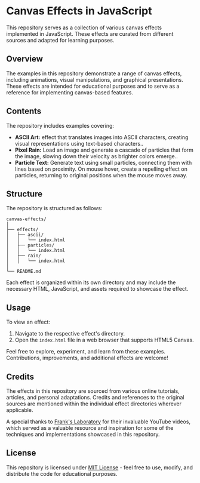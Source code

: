 # Canvas Effects in JavaScript

This repository serves as a collection of various canvas effects implemented in JavaScript. These effects are curated from different sources and adapted for learning purposes.

## Overview

The examples in this repository demonstrate a range of canvas effects, including animations, visual manipulations, and graphical presentations. These effects are intended for educational purposes and to serve as a reference for implementing canvas-based features.

## Contents

The repository includes examples covering:

- **ASCII Art:** effect that translates images into ASCII characters, creating visual representations using text-based characters..
- **Pixel Rain:**  Load an image and generate a cascade of particles that form the image, slowing down their velocity as brighter colors emerge..
- **Particle Text:** Generate text using small particles, connecting them with lines based on proximity. On mouse hover, create a repelling effect on particles, returning to original positions when the mouse moves away.

## Structure

The repository is structured as follows:

```
canvas-effects/
│
├── effects/
│   ├── ascii/
│   │   └── index.html
│   ├── particles/
│   │   └── index.html
│   ├── rain/
│   │   └── index.html
│
└── README.md
```

Each effect is organized within its own directory and may include the necessary HTML, JavaScript, and assets required to showcase the effect.

## Usage

To view an effect:
1. Navigate to the respective effect's directory.
2. Open the `index.html` file in a web browser that supports HTML5 Canvas.

Feel free to explore, experiment, and learn from these examples. Contributions, improvements, and additional effects are welcome!

## Credits

The effects in this repository are sourced from various online tutorials, articles, and personal adaptations. Credits and references to the original sources are mentioned within the individual effect directories wherever applicable.

A special thanks to [Frank's Laboratory](https://www.youtube.com/@Frankslaboratory) for their invaluable YouTube videos, which served as a valuable resource and inspiration for some of the techniques and implementations showcased in this repository. 


## License

This repository is licensed under [MIT License](LICENSE) - feel free to use, modify, and distribute the code for educational purposes.
